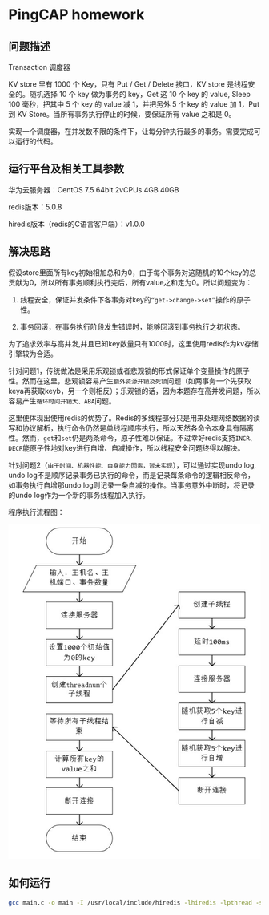 # PingCAP homework

## 问题描述

Transaction 调度器

KV store 里有 1000 个 Key，只有 Put / Get / Delete 接口，KV store 是线程安全的。随机选择 10 个 key 做为事务的 key，Get 这 10 个 key 的 value, Sleep 100 毫秒，把其中 5 个 key 的 value 减 1，并把另外 5 个 key 的 value 加 1，Put 到 KV Store。当所有事务执行停止的时候，要保证所有 value 之和是 0。

实现一个调度器，在并发数不限的条件下，让每分钟执行最多的事务。需要完成可以运行的代码。

## 运行平台及相关工具参数

华为云服务器：CentOS 7.5 64bit 2vCPUs 4GB 40GB

redis版本：5.0.8

hiredis版本（redis的C语言客户端）：v1.0.0

## 解决思路

假设store里面所有key初始相加总和为0，由于每个事务对这随机的10个key的总贡献为0，所以所有事务顺利执行完后，所有value之和定为0。所以问题变为：

1. 线程安全，保证并发条件下各事务对key的``“get->change->set”``操作的原子性。

1. 事务回滚，在事务执行阶段发生错误时，能够回滚到事务执行之初状态。

为了追求效率与高并发,并且已知key数量只有1000时，这里使用redis作为kv存储引擎较为合适。

针对问题1，传统做法是采用乐观锁或者悲观锁的形式保证单个变量操作的原子性。然而在这里，悲观锁容易产生``额外资源开销及死锁``问题（如两事务一个先获取keya再获取keyb，另一个则相反）；乐观锁的话，因为本题存在高并发问题，所以容易产生``循环时间开销大、ABA``问题。

这里便体现出使用redis的优势了。Redis的多线程部分只是用来处理网络数据的读写和协议解析，执行命令仍然是单线程顺序执行，所以天然各命令本身具有隔离性。然而，``get``和``set``仍是两条命令，原子性难以保证。不过幸好redis支持``INCR、DECR``能原子性地对key进行自增、自减操作，所以线程安全问题终得以解决。

针对问题2（``由于时间、机器性能、自身能力因素，暂未实现``），可以通过实现undo log, undo log不是顺序记录事务已执行的命令，而是记录每条命令的逻辑相反命令，如事务执行自增那undo log则记录一条自减的操作。当事务意外中断时，将记录的undo log作为一个新的事务线程加入执行。

程序执行流程图：

![ ](img/Snipaste_2021-01-15_11-19-54.jpg)

## 如何运行



```bash
gcc main.c -o main -I /usr/local/include/hiredis -lhiredis -lpthread -std=c99
```